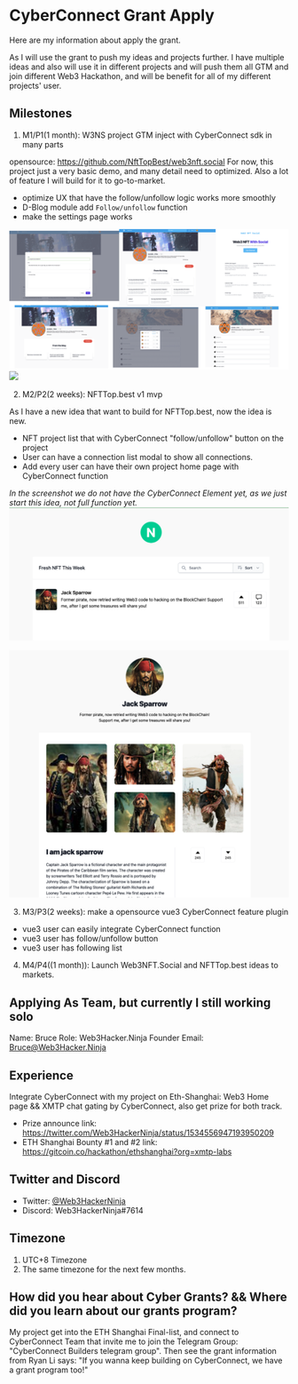 # CyberConnect Grant Apply

Here are my information about apply the grant.

As I will use the grant to push my ideas and projects further.
I have multiple ideas and also will use it in different projects and will push them all GTM and join different Web3 Hackathon, and will be benefit for all of my different projects' user.

## Milestones

1. M1/P1(1 month): W3NS project GTM inject with CyberConnect sdk in many parts

opensource: <https://github.com/NftTopBest/web3nft.social>
For now, this project just a very basic demo, and many detail need to optimized. Also a lot of feature I will build for it to go-to-market.

* optimize UX that have the follow/unfollow logic works more smoothly
* D-Blog module add `Follow/unfollow` function
* make the settings page works

<img src="./web3nft.social/full-1.png" />

<img src="./web3nft.social/full-2.png" />

2. M2/P2(2 weeks): NFTTop.best v1 mvp

As I have a new idea that want to build for NFTTop.best, now the idea is new.

* NFT project list that with CyberConnect "follow/unfollow" button on the project
* User can have a connection list modal to show all connections.
* Add every user can have their own project home page with CyberConnect function

*In the screenshot we do not have the CyberConnect Element yet, as we just start this idea, not full function yet.*
<img src="./nfttop.best/1.png" />

<img src="./nfttop.best/2.png" />

3. M3/P3(2 weeks): make a opensource vue3 CyberConnect feature plugin

* vue3 user can easily integrate CyberConnect function
* vue3 user has follow/unfollow button
* vue3 user has following list

4. M4/P4((1 month)): Launch Web3NFT.Social and NFTTop.best ideas to markets.

## Applying As Team, but currently I still working solo

Name: Bruce
Role: Web3Hacker.Ninja Founder
Email: Bruce@Web3Hacker.Ninja

## Experience

Integrate CyberConnect with my project on Eth-Shanghai: Web3 Home page && XMTP chat gating by CyberConnect, also get prize for both track.

* Prize announce link: <https://twitter.com/Web3HackerNinja/status/1534556947193950209>
* ETH Shanghai Bounty #1 and #2 link: <https://gitcoin.co/hackathon/ethshanghai?org=xmtp-labs>

## Twitter and Discord

* Twitter: [@Web3HackerNinja](https://twitter.com/web3hackerninja)
* Discord: Web3HackerNinja#7614

## Timezone

1. UTC+8 Timezone
2. The same timezone for the next few months.

## How did you hear about Cyber Grants? && Where did you learn about our grants program?

My project get into the ETH Shanghai Final-list, and connect to CyberConnect Team that invite me to join the Telegram Group: "CyberConnect Builders telegram group".
Then see the grant information from Ryan Li says: "If you wanna keep building on CyberConnect, we have a grant program too!"
